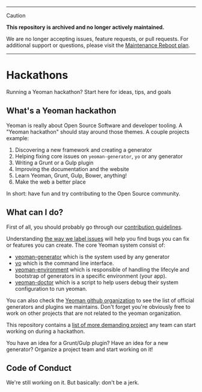 -------

> [!CAUTION]
> **This repository is archived and no longer actively maintained.**
>
> We are no longer accepting issues, feature requests, or pull requests.
> For additional support or questions, please visit the [Maintenance Reboot plan](https://github.com/yeoman/yeoman/issues/1779).

-------


Hackathons
==========

Running a Yeoman hackathon? Start here for ideas, tips, and goals


What's a Yeoman hackathon
----------

Yeoman is really about Open Source Software and developer tooling. A "Yeoman hackathon" should stay around those themes. A couple projects example:

1. Discovering a new framework and creating a generator
2. Helping fixing core issues on `yeoman-generator`, `yo` or any generator
3. Writing a Grunt or a Gulp plugin
4. Improving the documentation and the website
5. Learn Yeoman, Grunt, Gulp, Bower, anything!
6. Make the web a better place

In short: have fun and try contributing to the Open Source community.


What can I do?
---------

First of all, you should probably go through our [contribution guidelines](http://yeoman.io/contributing/).

Understanding [the way we label issues](http://yeoman.io/contributing/ticketing.html) will help you find bugs you can fix or features you can create. The core Yeoman system consist of:

- [yeoman-generator](https://github.com/yeoman/generator-generator) which is the system used by any generator
- [yo](https://github.com/yeoman/yo) which is the command line interface.
- [yeoman-environment](https://github.com/yeoman/environment) which is responsible of handling the lifecyle and bootstrap of generators in a specific environment (your app).
- [yeoman-doctor](https://github.com/yeoman/doctor) which is a script to help users debug their system configuration to run yeoman.
 
You can also check the [Yeoman github organization](https://github.com/yeoman) to see the list of official generators and plugins we maintains. Don't forget you're obviously free to work on other projects that are not related to the yeoman organization.

This repository contains a [list of more demanding project](https://github.com/yeoman/Hackathons/labels/project) any team can start working on during a hackathon.

You have an idea for a Grunt/Gulp plugin? Have an idea for a new generator? Organize a project team and start working on it!


Code of Conduct
---------

We're still working on it. But basically: don't be a jerk.
